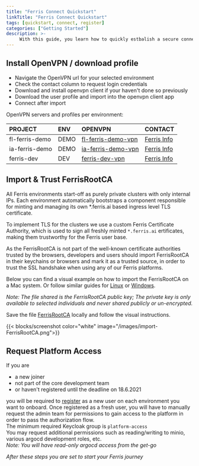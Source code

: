 ```yaml
---
title: "Ferris Connect Quickstart"
linkTitle: "Ferris Connect Quickstart"
tags: [quickstart, connect, register] 
categories: ["Getting Started"]
description: >-
     With this guide, you learn how to quickly estbalish a secure connection to Ferris.
---
```


## Install OpenVPN / download profile

- Navigate the OpenVPN url for your selected environment
- Check the contact column to request login credentials 
- Download and install openvpn client if your haven't done so previously 
- Download the user profile and import into the openvpn client app
- Connect after import

OpenVPN servers and profiles per environment:

| PROJECT        | ENV  | OPENVPN                                      | CONTACT                                                      |
| :------------- | :--- | :------------------------------------------- | :----------------------------------------------------------- |
| fl-ferris-demo | DEMO | [fl-ferris-demo-vpn](https://34.133.137.127) | [Ferris Info](mailto:info@ferrislabs.net?subject=fl-ferris-demo-vpn%20Credentials%20Request) |
| ia-ferris-demo | DEMO | [ia-ferris-demo-vpn](https://35.193.224.161) | [Ferris Info](mailto:info@ferrislabs.net?subject=fl-ferris-demo-vpn%20Credentials%20Request) |
|ferris-dev        |DEV|[ferris-dev-vpn](https://34.136.49.29)           |[Ferris Info](mailto:info@ferrislabs.net?subject=fl-ferris-demo-vpn%20Credentials%20Request)|


## Import & Trust FerrisRootCA 

All Ferris environments start-off as purely private clusters with only internal IPs. Each environment automatically bootstraps a component responsible for minting and managing its own \*.ferris.ai based ingress level TLS certificate. 

To implement TLS for the clusters we use a custom Ferris Certificate Authority, which is used to sign all freshly minted `*.ferris.ai` ertificates, making them trustworthy for the Ferris user base.

As the FerrisRootCA is not part of the well-known certificate authorities trusted by the browsers, developers and users should import FerrisRootCA in their keychains or browsers and mark it as a trusted source, in order to trust the SSL handshake when using any of our Ferris platforms.  

Below you can find a visual example on how to import the FerrisRootCA on a Mac system. Or follow similar guides for [Linux](https://linuxkamarada.com/en/2018/10/30/how-to-install-website-certificates-on-linux/) or [Windows](https://docs.vmware.com/en/VMware-Adapter-for-SAP-Landscape-Management/2.0.1/Installation-and-Administration-Guide-for-VLA-Administrators/GUID-D60F08AD-6E54-4959-A272-458D08B8B038.html).

*Note: The file shared is the FerrisRootCA public key; The private key is only available to selected individuals and never shared publicly or un-encrypted.*

Save the file [FerrisRootCA](https://raw.githubusercontent.com/Ferris-Labs/platform-docs/master/wiki-resources/certificates/FerrisRootCA.crt)  locally and follow the visual instructions.  



{{< blocks/screenshot color="white" image="/images/import-FerrisRootCA.png">}}

## Request Platform Access
If you are 
- a new joiner
- not part of the core development team
- or haven't registered until the deadline on 18.6.2021

you will be required to [register](https://argocd.ferris.ai/applications) as a new user on each environment you want to onboard. Once registered as a fresh user, you will have to manually request the admin team for permissions to gain access to the platform in order to pass the authorization flow.  
The minimum required Keycloak group is `platform-access`  
You may request additional permissions such as reading/writing to minio, various argocd development roles, etc.  
*Note: You will have read-only argocd access from the get-go*  

*After these steps you are set to start your Ferris journey*
